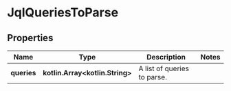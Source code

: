 
# JqlQueriesToParse

## Properties
Name | Type | Description | Notes
------------ | ------------- | ------------- | -------------
**queries** | **kotlin.Array&lt;kotlin.String&gt;** | A list of queries to parse. | 



